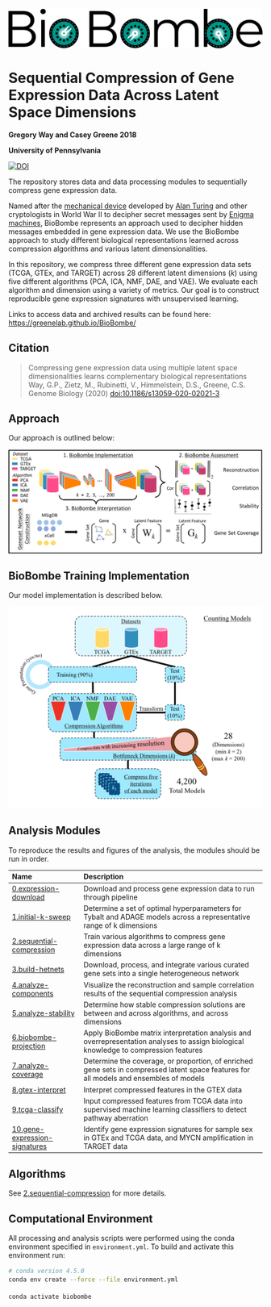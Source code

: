 ![logo](https://raw.githubusercontent.com/greenelab/BioBombe/master/docs/logo.png)

# Sequential Compression of Gene Expression Data Across Latent Space Dimensions

**Gregory Way and Casey Greene 2018**

**University of Pennsylvania**

[![DOI](https://zenodo.org/badge/126377943.svg)](https://zenodo.org/badge/latestdoi/126377943)

The repository stores data and data processing modules to sequentially compress gene expression data.

Named after the [mechanical device](https://en.wikipedia.org/wiki/Bombe) developed by [Alan Turing](https://en.wikipedia.org/wiki/Alan_Turing) and other cryptologists in World War II to decipher secret messages sent by [Enigma machines](https://en.wikipedia.org/wiki/Enigma_machine), BioBombe represents an approach used to decipher hidden messages embedded in gene expression data.
We use the BioBombe approach to study different biological representations learned across compression algorithms and various latent dimensionalities.

In this repository, we compress three different gene expression data sets (TCGA, GTEx, and TARGET) across 28 different latent dimensions (_k_) using five different algorithms (PCA, ICA, NMF, DAE, and VAE).
We evaluate each algorithm and dimension using a variety of metrics.
Our goal is to construct reproducible gene expression signatures with unsupervised learning.

Links to access data and archived results can be found here: https://greenelab.github.io/BioBombe/

## Citation

> Compressing gene expression data using multiple latent space dimensionalities learns complementary biological representations
Way, G.P., Zietz, M., Rubinetti, V., Himmelstein, D.S., Greene, C.S.
Genome Biology (2020) [doi:10.1186/s13059-020-02021-3](https://doi.org/10.1186/s13059-020-02021-3)

## Approach

Our approach is outlined below:

![overview](https://raw.githubusercontent.com/greenelab/BioBombe/master/compression-overview.png)

## BioBombe Training Implementation

Our model implementation is described below.

![implementation](https://raw.githubusercontent.com/greenelab/BioBombe/master/biobombe-implementation.png)

## Analysis Modules

To reproduce the results and figures of the analysis, the modules should be run in order.

| Name | Description |
| :--- | :---------- |
| [0.expression-download](0.expression-download/) | Download and process gene expression data to run through pipeline |
| [1.initial-k-sweep](1.initial-k-sweep/) | Determine a set of optimal hyperparameters for Tybalt and ADAGE models across a representative range of k dimensions |
| [2.sequential-compression](2.sequential-compression/) | Train various algorithms to compress gene expression data across a large range of k dimensions |
| [3.build-hetnets](3.build-hetnets/) | Download, process, and integrate various curated gene sets into a single heterogeneous network |
| [4.analyze-components](4.analyze-components/) | Visualize the reconstruction and sample correlation results of the sequential compression analysis |
| [5.analyze-stability](5.analyze-stability/) | Determine how stable compression solutions are between and across algorithms, and across dimensions |
| [6.biobombe-projection](6.biobombe-projection/) | Apply BioBombe matrix interpretation analysis and overrepresentation analyses to assign biological knowledge to compression features |
| [7.analyze-coverage](7.analyze-coverage/) | Determine the coverage, or proportion, of enriched gene sets in compressed latent space features for all models and ensembles of models |
| [8.gtex-interpret](8.gtex-interpret/) | Interpret compressed features in the GTEX data |
| [9.tcga-classify](9.tcga-classify/) | Input compressed features from TCGA data into supervised machine learning classifiers to detect pathway aberration |
| [10.gene-expression-signatures](10.gene-expression-signatures/) | Identify gene expression signatures for sample sex in GTEx and TCGA data, and MYCN amplification in TARGET data |

## Algorithms

See [2.sequential-compression](2.sequential-compression/) for more details.

## Computational Environment

All processing and analysis scripts were performed using the conda environment specified in `environment.yml`.
To build and activate this environment run:

```bash
# conda version 4.5.0
conda env create --force --file environment.yml

conda activate biobombe
```
